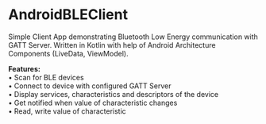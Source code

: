 # AndroidBLEClient
Simple Client App demonstrating Bluetooth Low Energy communication with GATT Server. Written in Kotlin with help of Android Architecture Components (LiveData, ViewModel).

<b>Features:</b><br>
  •  Scan for BLE devices<br>
  •  Connect to device with configured GATT Server<br>
  •  Display services, characteristics and descriptors of the device<br>
  •  Get notified when value of characteristic changes<br>
  •  Read, write value of characteristic<br>
